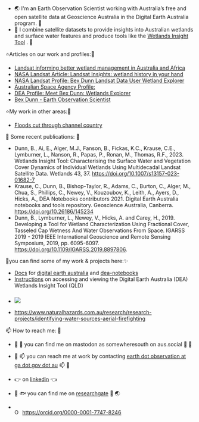- :earth_asia: I'm an Earth Observation Scientist working with Australia’s free and open satellite data at Geoscience Australia in the Digital Earth Australia program. :crocodile:
- :stars: I combine satellite datasets to provide insights into Australian wetlands and surface water features and produce tools like the [Wetlands Insight Tool](https://cmi.ga.gov.au/data-products/dea/608/dea-wetlands-insight-tool-qld#basics) . :hammer:

⭐Articles on our work and profiles:🌴
- [Landsat informing better wetland management in Australia and Africa](https://www.ga.gov.au/news/landsat-informing-better-wetland-management-in-australia-and-africa)
- [NASA Landsat Article: Landsat Insights: wetland history in your hand](https://landsat.gsfc.nasa.gov/article/landsat-insights-wetland-history-in-your-hand/)
- [NASA Landsat Profile: Bex Dunn Landsat Data User Wetland Explorer](https://landsat.gsfc.nasa.gov/article/bex-dunn-landsat-data-user-wetland-explorer/)
- [Australian Space Agency Profile:](https://www.space.gov.au/node/308)
- [DEA Profile: Meet Bex Dunn: Wetlands Explorer](https://www.dea.ga.gov.au/article/bex-dunn)
- [Bex Dunn - Earth Observation Scientist](https://au.prosple.com/graduate-employers/geoscience-australia/day-in-the-life/bex-dunn)


⭐My work in other areas:🌴
- [Floods cut through channel country](https://www.dea.ga.gov.au/article/floods-cut-through-channel-country)

📖 Some recent publications: 🍮
- Dunn, B., Ai, E., Alger, M.J., Fanson, B., Fickas, K.C., Krause, C.E., Lymburner, L., Nanson, R., Papas, P., Ronan, M., Thomas, R.F., 2023. Wetlands Insight Tool: Characterising the Surface Water and Vegetation Cover Dynamics of Individual Wetlands Using Multidecadal Landsat Satellite Data. Wetlands 43, 37. https://doi.org/10.1007/s13157-023-01682-7
- Krause, C., Dunn, B., Bishop-Taylor, R., Adams, C., Burton, C., Alger, M., Chua, S., Phillips, C., Newey, V., Kouzoubov, K., Leith, A., Ayers, D., Hicks, A., DEA Notebooks contributors 2021. Digital Earth Australia 
notebooks and tools repository. Geoscience Australia, Canberra. https://doi.org/10.26186/145234
- Dunn, B., Lymburner, L., Newey, V., Hicks, A. and Carey, H., 2019. Developing a Tool for Wetland Characterization Using Fractional Cover, Tasseled Cap Wetness And Water Observations From Space. IGARSS 2019 - 2019 IEEE International Geoscience and Remote Sensing Symposium, 2019, pp. 6095-6097. https://doi.org/10.1109/IGARSS.2019.8897806.

🌟you can find some of my work & projects here:✨
- [Docs](https://docs.dea.ga.gov.au/) for [digital earth australia](http://www.ga.gov.au/dea) and [dea-notebooks](https://github.com/GeoscienceAustralia/dea-notebooks) 
- [Instructions](https://wetlandinfo.des.qld.gov.au/wetlands/facts-maps/wetland-background/insight.html) on accessing and viewing the Digital Earth Australia (DEA) Wetlands Insight Tool (QLD)
- ### ![](https://media.giphy.com/media/u49ClRzCnd5LnBBx5l/giphy.gif)
- https://www.naturalhazards.com.au/research/research-projects/identifying-water-sources-aerial-firefighting

📫 How to reach me: 👋
- :herb: :ocean: you can find me on mastodon as somewheresouth on aus.social :frog: :herb:
- :email: :mailbox: you can reach me at work by contacting [earth dot observation at ga dot gov dot au](https://www.ga.gov.au/scientific-topics/earth-obs/contact-earth-observation-client-services) :mailbox: :wave:
- :point_right: on [linkedin](https://www.linkedin.com/in/bex-dunn/) :point_left:
- :leaves: :fish: you can find me on [researchgate](https://www.researchgate.net/profile/Bex_Dunn) :palm_tree: :earth_asia:

- <div itemscope itemtype="https://schema.org/Person"><a itemprop="sameAs" content="https://orcid.org/0000-0001-7747-8246" href="https://orcid.org/0000-0001-7747-8246" target="orcid.widget" rel="me noopener noreferrer" style="vertical-align:top;"><img src="https://orcid.org/sites/default/files/images/orcid_16x16.png" style="width:1em;margin-right:.5em;" alt="ORCID iD icon">https://orcid.org/0000-0001-7747-8246</a></div>
